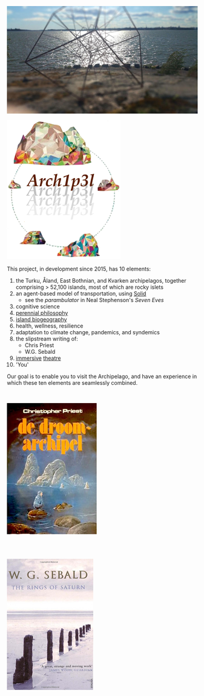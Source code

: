 
![](images/hypercoast_1.jpg)

![](images/island_logo1.png)

This project, in development since 2015, has 10 elements:

1. the Turku, Åland, East Bothnian, and Kvarken archipelagos, together comprising > 52,100 islands, most of which are rocky islets
2. an agent-based model of transportation, using [Solid](https://solidproject.org/)
	- see the *parambulator* in Neal Stephenson's *Seven Eves*
3. cognitive science 
4. [perennial philosophy](https://en.wikipedia.org/wiki/Perennial_philosophy)
5. [island biogeography](https://en.wikipedia.org/wiki/Insular_biogeography)
6. health, wellness, resilience
7. adaptation to climate change, pandemics, and syndemics
8. the slipstream writing of:
	- Chris Priest
	- W.G. Sebald 
9. [immersive](https://en.wikipedia.org/wiki/Punchdrunk_(theatre_company)) [theatre](https://en.wikipedia.org/wiki/The_Third_Day_(miniseries)) 
10. 'You'

Our goal is to enable you to visit the Archipelago, and have an experience in which these ten elements are seamlessly combined. 

<br/>

[![](images/droom_archipel.jpg)](https://www.goodreads.com/book/show/142185.The_Dream_Archipelago) 

<br/>
<br/>

[![](images/sebald_ROS.png)](https://www.newyorker.com/books/page-turner/why-you-should-read-w-g-sebald)
